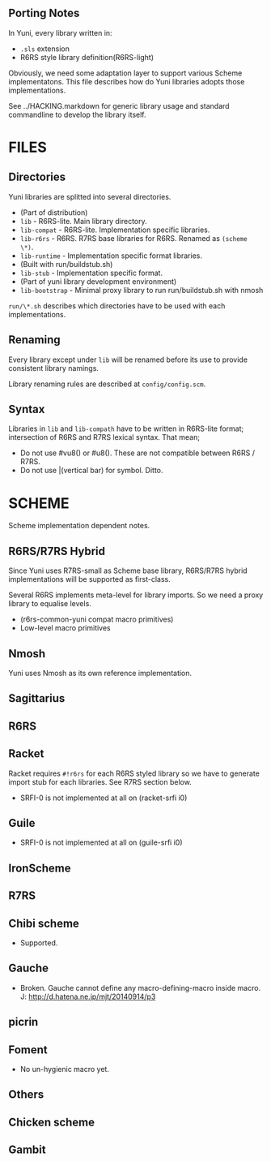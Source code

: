 Porting Notes
-------------

In Yuni, every library written in:

* `.sls` extension
* R6RS style library definition(R6RS-light)

Obviously, we need some adaptation layer to support various Scheme implementatons. This file describes how do Yuni libraries adopts those implementations.

See ../HACKING.markdown for generic library usage and standard commandline to develop the library itself.

FILES
=====

Directories
-----------

Yuni libraries are splitted into several directories.

* (Part of distribution)
 * `lib` - R6RS-lite. Main library directory.
 * `lib-compat` - R6RS-lite. Implementation specific libraries.
 * `lib-r6rs` - R6RS. R7RS base libraries for R6RS. Renamed as `(scheme \*)`.
 * `lib-runtime` - Implementation specific format libraries. 
* (Built with run/buildstub.sh)
 * `lib-stub` - Implementation specific format. 
* (Part of yuni library development environment)
 * `lib-bootstrap` - Minimal proxy library to run run/buildstub.sh with nmosh

`run/\*.sh` describes which directories have to be used with each implementations.

Renaming
--------

Every library except under `lib` will be renamed before its use to provide consistent library namings. 

Library renaming rules are described at `config/config.scm`.

Syntax
------

Libraries in `lib` and `lib-compath` have to be written in R6RS-lite format; intersection of R6RS and R7RS lexical syntax. That mean;

* Do not use #vu8() or #u8(). These are not compatible between R6RS / R7RS.
* Do not use |(vertical bar) for symbol. Ditto.

SCHEME
======

Scheme implementation dependent notes.

R6RS/R7RS Hybrid
----------------

Since Yuni uses R7RS-small as Scheme base library, R6RS/R7RS hybrid implementations will be supported as first-class.

Several R6RS implements meta-level for library imports. So we need a proxy library to equalise levels.

* (r6rs-common-yuni compat macro primitives)
 * Low-level macro primitives

## Nmosh

Yuni uses Nmosh as its own reference implementation.

## Sagittarius

R6RS
----

## Racket

Racket requires `#!r6rs` for each R6RS styled library so we have to generate import stub for each libraries. See R7RS section below.

* SRFI-0 is not implemented at all on (racket-srfi i0)

## Guile

* SRFI-0 is not implemented at all on (guile-srfi i0)

## IronScheme

R7RS
----

## Chibi scheme

* Supported.

## Gauche

* Broken. Gauche cannot define any macro-defining-macro inside macro. J: http://d.hatena.ne.jp/mjt/20140914/p3

## picrin

## Foment

* No un-hygienic macro yet.

Others
------

## Chicken scheme

## Gambit

